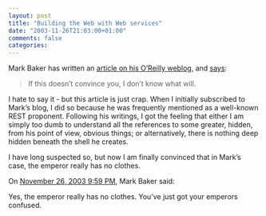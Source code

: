 ```yaml
---
layout: post
title: "Building the Web with Web services"
date: "2003-11-26T21:03:00+01:00"
comments: false
categories: 
---
```


<p>Mark Baker has written an <a href="http://www.oreillynet.com/pub/wlg/3998">article on his O&#8217;Reilly weblog</a>, and <a href="http://www.markbaker.ca/2002/09/Blog//2003/11/24#2003-11-doc-web">says</a>:</p>

<blockquote>If this doesn&#8217;t convince you, I don&#8217;t know what will.</blockquote>

<p>I hate to say it - but this article is just crap. When I initially subscribed to Mark&#8217;s blog, I did so because he was frequently mentioned as a well-known REST proponent. Following his writings, I got the feeling that either I am simply too dumb to understand all the references to some greater, hidden, from his point of view, obvious things; or alternatively, there is nothing deep hidden beneath the shell he creates.</p>

<p>I have long suspected so, but now I am finally convinced that in Mark&#8217;s case, the emperor really has no clothes.</p>

<section class="comments">

<div class="comment" id="comment-100">
On <a href="#comment-100" title="Permalink to this comment">November 26, 2003  9:59 PM</a>, Mark Baker
said:
<p>Yes, the emperor really has no clothes.  You&#8217;ve just got your emperors confused.</p>


</section>

